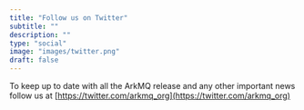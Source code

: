 ```yaml
---
title: "Follow us on Twitter"
subtitle: ""
description: ""
type: "social"
image: "images/twitter.png"
draft: false
---
```


To keep up to date with all the ArkMQ release and any other important news follow us at [https://twitter.com/arkmq_org](https://twitter.com/arkmq_org)